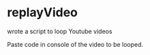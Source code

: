 # replayVideo
wrote a script to loop Youtube videos

Paste code in console of the video to be looped.
